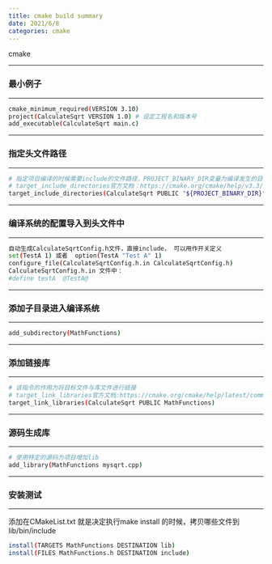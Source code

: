 ```yaml
---
title: cmake build summary 
date: 2021/6/8
categories: cmake 
---
```


cmake 

---
### 最小例子
---
~~~bash
cmake_minimum_required(VERSION 3.10)
project(CalculateSqrt VERSION 1.0) # 设定工程名和版本号
add_executable(CalculateSqrt main.c)
~~~

---
### 指定头文件路径
---
~~~bash
# 指定项目编译的时候需要include的文件路径，PROJECT_BINARY_DIR变量为编译发生的目录，也就是make执行的目录，PROJECT_SOURCE_DIR为工程所在的目录
# target_include_directories官方文档：https://cmake.org/cmake/help/v3.3/command/target_include_directories.html
target_include_directories(CalculateSqrt PUBLIC "${PROJECT_BINARY_DIR}")
~~~

---
### 编译系统的配置导入到头文件中
---
~~~bash
自动生成CalculateSqrtConfig.h文件，直接include， 可以用作开关定义
set(TestA 1) 或者  option(TestA "Test A" 1)
configure_file(CalculateSqrtConfig.h.in CalculateSqrtConfig.h)
CalculateSqrtConfig.h.in 文件中： 
#define testA  @TestA@
~~~

---
### 添加子目录进入编译系统
---
~~~bash
add_subdirectory(MathFunctions) 
~~~

---
### 添加链接库
---
~~~bash
# 该指令的作用为将目标文件与库文件进行链接 
# target_link_libraries官方文档:https://cmake.org/cmake/help/latest/command/target_link_libraries.html 
target_link_libraries(CalculateSqrt PUBLIC MathFunctions) 
~~~

---
### 源码生成库
---
~~~bash
# 使用特定的源码为项目增加lib 
add_library(MathFunctions mysqrt.cpp) 
~~~
---
### 安装测试
---
添加在CMakeList.txt
就是决定执行make install 的时候，拷贝哪些文件到lib/bin/include
~~~bash
install(TARGETS MathFunctions DESTINATION lib) 
install(FILES MathFunctions.h DESTINATION include) 
~~~